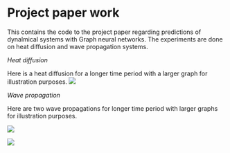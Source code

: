 # Project paper work

This contains the code to the project paper regarding predictions of dynalmical systems with Graph neural networks. The experiments are done on heat diffusion and wave propagation systems.


_Heat diffusion_

Here is a heat diffusion for a longer time period with a larger graph for illustration purposes.
![](https://github.com/axdeux/project-paper/blob/main/heatwave/long_time_graph_50hot.gif)




_Wave propagation_

Here are two wave propagations for longer time period with larger graphs for illustration purposes.

![](https://github.com/axdeux/project-paper/blob/main/heatwave/long_time_test.gif)


![](https://github.com/axdeux/project-paper/blob/main/heatwave/long_time_test2.gif)
